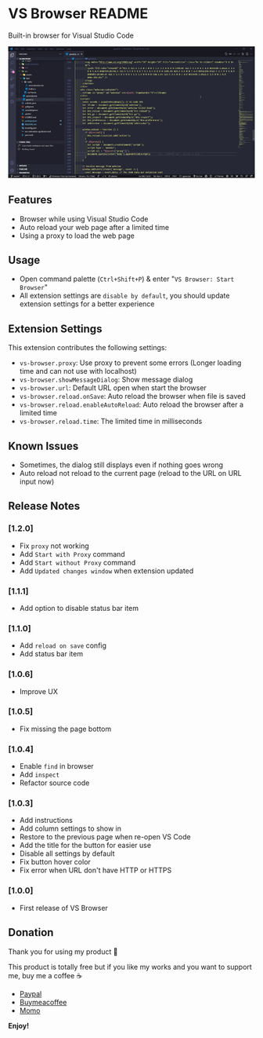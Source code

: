 # VS Browser README

Built-in browser for Visual Studio Code

![Start extension](https://github.com/Phu1237/vscode-vs-browser/raw/master/images/start-extension.gif)

## Features

- Browser while using Visual Studio Code
- Auto reload your web page after a limited time
- Using a proxy to load the web page

## Usage

- Open command palette (`Ctrl+Shift+P`) & enter "`VS Browser: Start Browser`"
- All extension settings are `disable by default`, you should update extension settings for a better experience

## Extension Settings

This extension contributes the following settings:

- `vs-browser.proxy`: Use proxy to prevent some errors (Longer loading time and can not use with localhost)
- `vs-browser.showMessageDialog`: Show message dialog
- `vs-browser.url`: Default URL open when start the browser
- `vs-browser.reload.onSave`: Auto reload the browser when file is saved
- `vs-browser.reload.enableAutoReload`: Auto reload the browser after a limited time
- `vs-browser.reload.time`: The limited time in milliseconds

## Known Issues

- Sometimes, the dialog still displays even if nothing goes wrong
- Auto reload not reload to the current page (reload to the URL on URL input now)

## Release Notes

### [1.2.0]

- Fix `proxy` not working
- Add `Start with Proxy` command
- Add `Start without Proxy` command
- Add `Updated changes window` when extension updated

### [1.1.1]

- Add option to disable status bar item

### [1.1.0]

- Add `reload on save` config
- Add status bar item

### [1.0.6]

- Improve UX

### [1.0.5]

- Fix missing the page bottom

### [1.0.4]

- Enable `find` in browser
- Add `inspect`
- Refactor source code

### [1.0.3]

- Add instructions
- Add column settings to show in
- Restore to the previous page when re-open VS Code
- Add the title for the button for easier use
- Disable all settings by default
- Fix button hover color
- Fix error when URL don't have HTTP or HTTPS

### [1.0.0]

- First release of VS Browser

## Donation

Thank you for using my product 🎉

This product is totally free but if you like my works and you want to support me, buy me a coffee ☕

- [Paypal](https://www.paypal.me/Phu1237)
- [Buymeacoffee](https://www.buymeacoffee.com/Phu1237)
- [Momo](https://me.momo.vn/Phu1237)

**Enjoy!**
